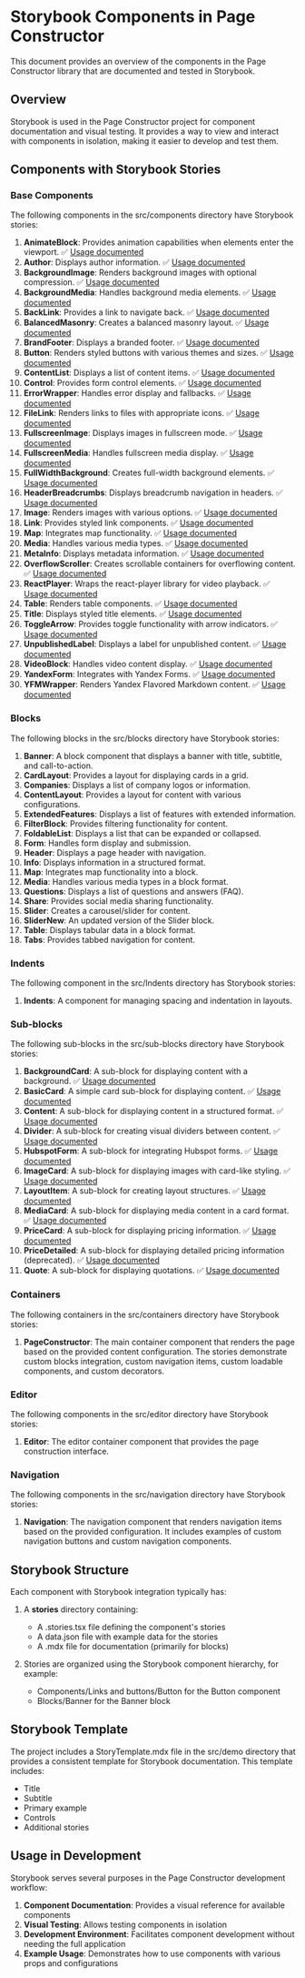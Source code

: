 # Storybook Components in Page Constructor

This document provides an overview of the components in the Page Constructor library that are documented and tested in Storybook.

## Overview

Storybook is used in the Page Constructor project for component documentation and visual testing. It provides a way to view and interact with components in isolation, making it easier to develop and test them.

## Components with Storybook Stories

### Base Components

The following components in the src/components directory have Storybook stories:

1. **AnimateBlock**: Provides animation capabilities when elements enter the viewport. ✅ [Usage documented](usage/animateBlock.md)
2. **Author**: Displays author information. ✅ [Usage documented](usage/author.md)
3. **BackgroundImage**: Renders background images with optional compression. ✅ [Usage documented](usage/backgroundImage.md)
4. **BackgroundMedia**: Handles background media elements. ✅ [Usage documented](usage/backgroundMedia.md)
5. **BackLink**: Provides a link to navigate back. ✅ [Usage documented](usage/backLink.md)
6. **BalancedMasonry**: Creates a balanced masonry layout. ✅ [Usage documented](usage/balancedMasonry.md)
7. **BrandFooter**: Displays a branded footer. ✅ [Usage documented](usage/brandFooter.md)
8. **Button**: Renders styled buttons with various themes and sizes. ✅ [Usage documented](usage/button.md)
9. **ContentList**: Displays a list of content items. ✅ [Usage documented](usage/contentList.md)
10. **Control**: Provides form control elements. ✅ [Usage documented](usage/control.md)
11. **ErrorWrapper**: Handles error display and fallbacks. ✅ [Usage documented](usage/errorWrapper.md)
12. **FileLink**: Renders links to files with appropriate icons. ✅ [Usage documented](usage/fileLink.md)
13. **FullscreenImage**: Displays images in fullscreen mode. ✅ [Usage documented](usage/fullscreenImage.md)
14. **FullscreenMedia**: Handles fullscreen media display. ✅ [Usage documented](usage/fullscreenMedia.md)
15. **FullWidthBackground**: Creates full-width background elements. ✅ [Usage documented](usage/fullWidthBackground.md)
16. **HeaderBreadcrumbs**: Displays breadcrumb navigation in headers. ✅ [Usage documented](usage/headerBreadcrumbs.md)
17. **Image**: Renders images with various options. ✅ [Usage documented](usage/image.md)
18. **Link**: Provides styled link components. ✅ [Usage documented](usage/link.md)
19. **Map**: Integrates map functionality. ✅ [Usage documented](usage/map.md)
20. **Media**: Handles various media types. ✅ [Usage documented](usage/media.md)
21. **MetaInfo**: Displays metadata information. ✅ [Usage documented](usage/metaInfo.md)
22. **OverflowScroller**: Creates scrollable containers for overflowing content. ✅ [Usage documented](usage/overflowScroller.md)
23. **ReactPlayer**: Wraps the react-player library for video playback. ✅ [Usage documented](usage/reactPlayer.md)
24. **Table**: Renders table components. ✅ [Usage documented](usage/table.md)
25. **Title**: Displays styled title elements. ✅ [Usage documented](usage/title.md)
26. **ToggleArrow**: Provides toggle functionality with arrow indicators. ✅ [Usage documented](usage/toggleArrow.md)
27. **UnpublishedLabel**: Displays a label for unpublished content. ✅ [Usage documented](usage/unpublishedLabel.md)
28. **VideoBlock**: Handles video content display. ✅ [Usage documented](usage/videoBlock.md)
29. **YandexForm**: Integrates with Yandex Forms. ✅ [Usage documented](usage/yandexForm.md)
30. **YFMWrapper**: Renders Yandex Flavored Markdown content. ✅ [Usage documented](usage/yfmWrapper.md)

### Blocks

The following blocks in the src/blocks directory have Storybook stories:

1. **Banner**: A block component that displays a banner with title, subtitle, and call-to-action.
2. **CardLayout**: Provides a layout for displaying cards in a grid.
3. **Companies**: Displays a list of company logos or information.
4. **ContentLayout**: Provides a layout for content with various configurations.
5. **ExtendedFeatures**: Displays a list of features with extended information.
6. **FilterBlock**: Provides filtering functionality for content.
7. **FoldableList**: Displays a list that can be expanded or collapsed.
8. **Form**: Handles form display and submission.
9. **Header**: Displays a page header with navigation.
10. **Info**: Displays information in a structured format.
11. **Map**: Integrates map functionality into a block.
12. **Media**: Handles various media types in a block format.
13. **Questions**: Displays a list of questions and answers (FAQ).
14. **Share**: Provides social media sharing functionality.
15. **Slider**: Creates a carousel/slider for content.
16. **SliderNew**: An updated version of the Slider block.
17. **Table**: Displays tabular data in a block format.
18. **Tabs**: Provides tabbed navigation for content.

### Indents

The following component in the src/Indents directory has Storybook stories:

1. **Indents**: A component for managing spacing and indentation in layouts.

### Sub-blocks

The following sub-blocks in the src/sub-blocks directory have Storybook stories:

1. **BackgroundCard**: A sub-block for displaying content with a background. ✅ [Usage documented](usage/backgroundCard.md)
2. **BasicCard**: A simple card sub-block for displaying content. ✅ [Usage documented](usage/basicCard.md)
3. **Content**: A sub-block for displaying content in a structured format. ✅ [Usage documented](usage/content.md)
4. **Divider**: A sub-block for creating visual dividers between content. ✅ [Usage documented](usage/divider.md)
5. **HubspotForm**: A sub-block for integrating Hubspot forms. ✅ [Usage documented](usage/hubspotForm.md)
6. **ImageCard**: A sub-block for displaying images with card-like styling. ✅ [Usage documented](usage/imageCard.md)
7. **LayoutItem**: A sub-block for creating layout structures. ✅ [Usage documented](usage/layoutItem.md)
8. **MediaCard**: A sub-block for displaying media content in a card format. ✅ [Usage documented](usage/mediaCard.md)
9. **PriceCard**: A sub-block for displaying pricing information. ✅ [Usage documented](usage/priceCard.md)
10. **PriceDetailed**: A sub-block for displaying detailed pricing information (deprecated). ✅ [Usage documented](usage/priceDetailed.md)
11. **Quote**: A sub-block for displaying quotations. ✅ [Usage documented](usage/quote.md)

### Containers

The following containers in the src/containers directory have Storybook stories:

1. **PageConstructor**: The main container component that renders the page based on the provided content configuration. The stories demonstrate custom blocks integration, custom navigation items, custom loadable components, and custom decorators.

### Editor

The following components in the src/editor directory have Storybook stories:

1. **Editor**: The editor container component that provides the page construction interface.

### Navigation

The following components in the src/navigation directory have Storybook stories:

1. **Navigation**: The navigation component that renders navigation items based on the provided configuration. It includes examples of custom navigation buttons and custom navigation components.

## Storybook Structure

Each component with Storybook integration typically has:

1. A **stories** directory containing:

   - A .stories.tsx file defining the component's stories
   - A data.json file with example data for the stories
   - A .mdx file for documentation (primarily for blocks)

2. Stories are organized using the Storybook component hierarchy, for example:
   - Components/Links and buttons/Button for the Button component
   - Blocks/Banner for the Banner block

## Storybook Template

The project includes a StoryTemplate.mdx file in the src/demo directory that provides a consistent template for Storybook documentation. This template includes:

- Title
- Subtitle
- Primary example
- Controls
- Additional stories

## Usage in Development

Storybook serves several purposes in the Page Constructor development workflow:

1. **Component Documentation**: Provides a visual reference for available components
2. **Visual Testing**: Allows testing components in isolation
3. **Development Environment**: Facilitates component development without needing the full application
4. **Example Usage**: Demonstrates how to use components with various props and configurations
